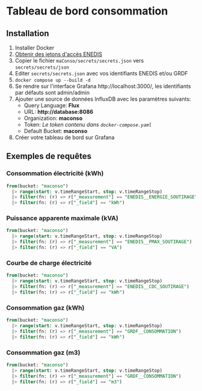 # Tableau de bord consommation

## Installation

1. Installer Docker
1. [Obtenir des jetons d'accès ENEDIS](https://conso.vercel.app/)
1. Copier le fichier `maConso/secrets/secrets.json` vers `secrets/secrets/json`
1. Editer `secrets/secrets.json` avec vos identifiants ENEDIS et/ou GRDF
1. `docker compose up --build -d`
1. Se rendre sur l'interface Grafana http://localhost:3000/, les identifiants par défauts sont admin/admin
1. Ajouter une source de données InfluxDB avec les paramètres suivants:
    - Query Language: **Flux**
    - URL: **http://database:8086**
    - Organization: **maconso**
    - Token: *Le token contenu dans `docker-compose.yaml`*
    - Default Bucket: **maconso**
1. Créer votre tableau de bord sur Grafana

## Exemples de requêtes

### Consommation électricité (kWh)
```SQL
from(bucket: "maconso")
  |> range(start: v.timeRangeStart, stop: v.timeRangeStop)
  |> filter(fn: (r) => r["_measurement"] == "ENEDIS__ENERGIE_SOUTIRAGE")
  |> filter(fn: (r) => r["_field"] == "kWh")
```

### Puissance apparente maximale (kVA)
```SQL
from(bucket: "maconso")
  |> range(start: v.timeRangeStart, stop: v.timeRangeStop)
  |> filter(fn: (r) => r["_measurement"] == "ENEDIS__PMAX_SOUTIRAGE")
  |> filter(fn: (r) => r["_field"] == "VA")
```

### Courbe de charge électricité
```SQL
from(bucket: "maconso")
  |> range(start: v.timeRangeStart, stop: v.timeRangeStop)
  |> filter(fn: (r) => r["_measurement"] == "ENEDIS__CDC_SOUTIRAGE")
  |> filter(fn: (r) => r["_field"] == "kWh")
```

### Consommation gaz (kWh)
```SQL
from(bucket: "maconso")
  |> range(start: v.timeRangeStart, stop: v.timeRangeStop)
  |> filter(fn: (r) => r["_measurement"] == "GRDF__CONSOMMATION")
  |> filter(fn: (r) => r["_field"] == "kWh")
```

### Consommation gaz (m3)
```SQL
from(bucket: "maconso")
  |> range(start: v.timeRangeStart, stop: v.timeRangeStop)
  |> filter(fn: (r) => r["_measurement"] == "GRDF__CONSOMMATION")
  |> filter(fn: (r) => r["_field"] == "m3")
```
